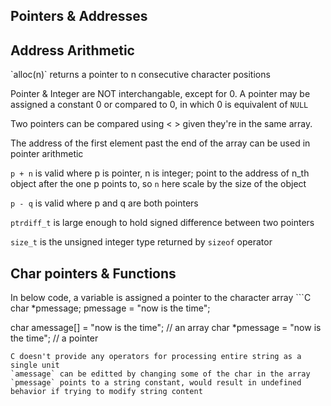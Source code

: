 <h2>Pointers & Addresses</h2>

<h2>Address Arithmetic</h2>
`alloc(n)` returns a pointer to n consecutive character positions

Pointer & Integer are NOT interchangable, except for 0. A pointer may be assigned a constant 0 or compared to 0, in which 0 is equivalent of `NULL`

Two pointers can be compared using < > given they're in the same array.

The address of the first element past the end of the array can be used in pointer arithmetic

`p + n` is valid where p is pointer, n is integer; point to the address of n_th object after the one p points to, so `n` here scale by the size of the object

`p - q` is valid where p and q are both pointers

`ptrdiff_t` is large enough to hold signed difference between two pointers

`size_t` is the unsigned integer type returned by `sizeof` operator

<h2>Char pointers & Functions</h2>
In below code, a variable is assigned a pointer to the character array
```C
char *pmessage;
pmessage = "now is the time";

char amessage[] = "now is the time"; // an array
char *pmessage = "now is the time"; // a pointer
```
C doesn't provide any operators for processing entire string as a single unit
`amessage` can be editted by changing some of the char in the array
`pmessage` points to a string constant, would result in undefined behavior if trying to modify string content

